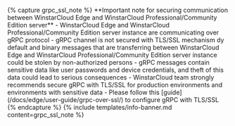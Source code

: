 <br>
{% capture grpc_ssl_note %}
**Important note for securing communication between WinstarCloud Edge and WinstarCloud Professional/Community Edition server**
 - WinstarCloud Edge and WinstarCloud Professional/Community Edition server instance are communicating over gRPC protocol
 - gRPC channel is not secured with TLS/SSL mechanism dy default and binary messages that are transferring between WinstarCloud Edge and WinstarCloud Professional/Community Edition server instance could be stolen by non-authorized persons
 - gRPC messages contain sensitive data like user passwords and device credentials, and theft of this data could lead to serious consequences 
 - WinstarCloud team strongly recommends secure gRPC with TLS/SSL for production environments and environments with sensitive data
 - Please follow this [guide](/docs/edge/user-guide/grpc-over-ssl/) to configure gRPC with TLS/SSL 
{% endcapture %}
{% include templates/info-banner.md content=grpc_ssl_note %}